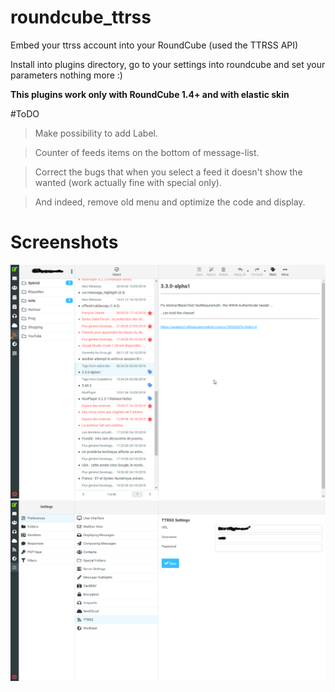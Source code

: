 # roundcube_ttrss
Embed your ttrss account into your RoundCube (used the TTRSS API)

Install into plugins directory, go to your settings into roundcube and set your parameters
nothing more :)

**This plugins work only with RoundCube 1.4+ and with elastic skin**

#ToDO
> Make possibility to add Label.

> Counter of feeds items on the bottom of message-list.

> Correct the bugs that when you select a feed it doesn't show the wanted (work actually fine with special only).

> And indeed, remove old menu and optimize the code and display.

# Screenshots
![roundcube_ttrss Mail](screenshots/Main.png)
![roundcube_ttrss Settings](screenshots/Settings.png)
